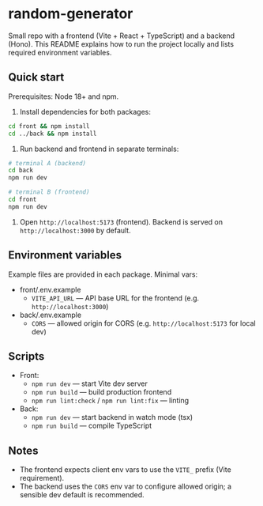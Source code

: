 # random-generator

Small repo with a frontend (Vite + React + TypeScript) and a backend (Hono). This README explains how to run the project locally and lists required environment variables.

## Quick start

Prerequisites: Node 18+ and npm.

1. Install dependencies for both packages:

  ```bash
  cd front && npm install
  cd ../back && npm install
  ```

1. Run backend and frontend in separate terminals:

  ```bash
  # terminal A (backend)
  cd back
  npm run dev

  # terminal B (frontend)
  cd front
  npm run dev
  ```

1. Open `http://localhost:5173` (frontend). Backend is served on `http://localhost:3000` by default.

## Environment variables

Example files are provided in each package. Minimal vars:

- front/.env.example
  - `VITE_API_URL` — API base URL for the frontend (e.g. `http://localhost:3000`)
- back/.env.example
  - `CORS` — allowed origin for CORS (e.g. `http://localhost:5173` for local dev)

## Scripts

- Front:
  - `npm run dev` — start Vite dev server
  - `npm run build` — build production frontend
  - `npm run lint:check` / `npm run lint:fix` — linting
- Back:
  - `npm run dev` — start backend in watch mode (tsx)
  - `npm run build` — compile TypeScript

## Notes

- The frontend expects client env vars to use the `VITE_` prefix (Vite requirement).
- The backend uses the `CORS` env var to configure allowed origin; a sensible dev default is recommended.

